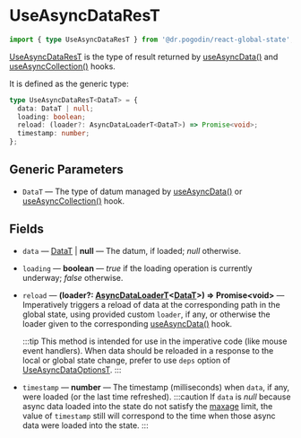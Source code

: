 # UseAsyncDataResT
```ts
import { type UseAsyncDataResT } from '@dr.pogodin/react-global-state';
```
[UseAsyncDataResT] is the type of result returned by [useAsyncData()]
and [useAsyncCollection()] hooks.

It is defined as the generic type:
```ts
type UseAsyncDataResT<DataT> = {
  data: DataT | null;
  loading: boolean;
  reload: (loader?: AsyncDataLoaderT<DataT>) => Promise<void>;
  timestamp: number;
};
```

## Generic Parameters
[DataT]: #data-type
- `DataT` <a id="data-type" /> &mdash; The type of datum managed by
  [useAsyncData()] or [useAsyncCollection()] hook.

## Fields
- `data` &mdash; [DataT] | **null** &mdash; The datum, if loaded;
  _null_ otherwise.
- `loading` &mdash; **boolean** &mdash; _true_ if the loading operation is
  currently underway; _false_ otherwise.

- `reload` &mdash; **(loader?: [AsyncDataLoaderT]<[DataT]>) => Promise&lt;void>**
  &mdash; Imperatively triggers a reload of data at the corresponding path in
  the global state, using provided custom `loader`, if any, or otherwise
  the loader given to the corresponding [useAsyncData()] hook.

  :::tip
  This method is intended for use in the imperative code (like mouse event
  handlers). When data should be reloaded in a response to the local or global
  state change, prefer to use `deps` option of [UseAsyncDataOptionsT].
  :::

- `timestamp` &mdash; **number** &mdash; The timestamp (milliseconds) when
  `data`, if any, were loaded (or the last time refreshed).
  :::caution
  If `data` is _null_ because async data loaded into the state do not satisfy
  the [maxage] limit, the value of `timestamp` still will correspond to the time
  when those async data were loaded into the state.
  :::

[AsyncDataLoaderT]: /docs/api/types/async-data-loader
[useAsyncCollection()]: /docs/api/hooks/useasynccollection
[useAsyncData()]: /docs/api/hooks/useasyncdata
[UseAsyncDataOptionsT]: /docs/api/types/use-async-data-options
[UseAsyncDataResT]: #
[maxage]: /docs/api/types/use-async-data-options#maxage
